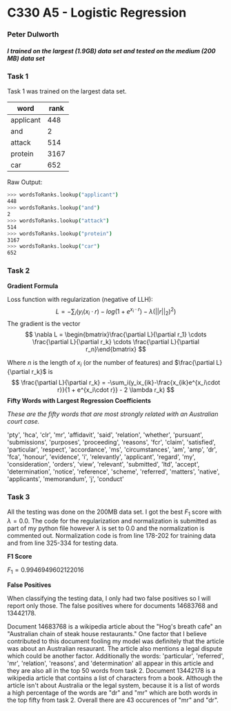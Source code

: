 # C330 A5 - Logistic Regression

### Peter Dulworth

##### I trained on the largest (1.9GB) data set and tested on the medium (200 MB) data set

### Task 1

Task 1 was trained on the largest data set.

| word      | rank |
| --------- | ---- |
| applicant | 448  |
| and       | 2    |
| attack    | 514  |
| protein   | 3167 |
| car       | 652  |

Raw Output:

```bash
>>> wordsToRanks.lookup("applicant")
448
>>> wordsToRanks.lookup("and")
2
>>> wordsToRanks.lookup("attack")
514
>>> wordsToRanks.lookup("protein")
3167
>>> wordsToRanks.lookup("car")
652
```

### Task 2

**Gradient Formula**

Loss function with regularization (negative of LLH):
$$
L = -\sum_i(y_i(x_i\cdot r)-log(1 + e^{x_i\cdot r})-\lambda(||r||_2)^2)
$$
The gradient is the vector 
$$
\nabla L = \begin{bmatrix}\frac{\partial L}{\partial r_1} \cdots \frac{\partial L}{\partial r_k} \cdots \frac{\partial L}{\partial r_n}\end{bmatrix}
$$


Where $n$ is the length of $x_i$ (or the number of features) and $\frac{\partial L}{\partial r_k}$ is
$$
\frac{\partial L}{\partial r_k} = -\sum_i(y_ix_{ik}-\frac{x_{ik}e^{x_i\cdot r}}{1 + e^{x_i\cdot r}} - 2 \lambda r_k)
$$
**Fifty Words with Largest Regression Coefficients**

*These are the fifty words that are most strongly related with an Australian court case.*

'pty', 'hca', 'clr', 'mr', 'affidavit', 'said', 'relation', 'whether', 'pursuant', 'submissions', 'purposes', 'proceeding', 'reasons', 'fcr', 'claim', 'satisfied', 'particular', 'respect', 'accordance', 'ms', 'circumstances', 'am', 'amp', 'dr', 'fca', 'honour', 'evidence', 'i', 'relevantly', 'applicant', 'regard', 'my', 'consideration', 'orders', 'view', 'relevant', 'submitted', 'ltd', 'accept', 'determination', 'notice', 'reference', 'scheme', 'referred', 'matters', 'native', 'applicants', 'memorandum', 'j', 'conduct'

### Task 3

All the testing was done on the 200MB data set. I got the best $F_1$ score with $\lambda=0.0$. The code for the regularization and normalization is submitted as part of my python file however $\lambda$ is set to $0.0$ and the normalization is commented out. Normalization code is from line 178-202 for training data and from line 325-334 for testing data.

**F1 Score**

$F_1 = 0.9946949602122016$

**False Positives**

When classifying the testing data, I only had two false positives so I will report only those. The false positives where for documents $14683768$ and $13442178$.

Document $14683768$ is a wikipedia article about the "Hog's breath cafe" an "Australian chain of steak house restaurants." One factor that I believe contributed to this document fooling my model was definitely that the article was about an Australian resaurant. The article also mentions a legal dispute which could be another factor. Additionally the words: 'particular', 'referred', 'mr', 'relation',  'reasons', and 'determination' all appear in this article and they are also all in the top 50 words from task 2. Document $13442178$ is a wikipedia article that contains a list of characters from a book. Although the article isn't about Australia or the legal system, because it is a list of words a high percentage of the words are "dr" and "mr" which are both words in the top fifty from task 2. Overall there are 43 occurences of "mr" and "dr".